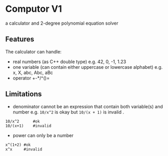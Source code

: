 # Computor V1
a calculator and 2-degree polynomial equation solver

## Features
The calculator can handle:
* real numbers (as C++ double type) e.g. 42, 0, -1, 1.23
* one variable (can contain either uppercase or lowercase alphabet) e.g. x, X, abc, Abc, aBc
* operator +-*/^()=

## Limitations
* denominator cannot be an expression that contain both variable(s) and number e.g. `10/x^2` is okay but `10/(x + 1)` is invalid .
```
10/x^2      #ok
10/(x+1)    #invalid
```
* power can only be a number
```
x^(1+2) #ok
x^x     #invalid
```